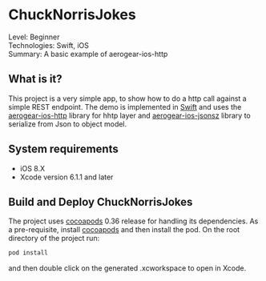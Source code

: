 ChuckNorrisJokes
================
Level: Beginner  
Technologies: Swift, iOS  
Summary: A basic example of aerogear-ios-http  

What is it?
-----------

This project is a very simple app, to show how to do a http call against a simple REST endpoint. The demo is implemented in [Swift](https://developer.apple.com/swift/) and uses the [aerogear-ios-http](https://github.com/aerogear/aerogear-ios-http) library for hhtp layer and [aerogear-ios-jsonsz](https://github.com/aerogear/aerogear-ios-jsonsz) library to serialize from Json to object model. 

System requirements
-------------------
- iOS 8.X
- Xcode version 6.1.1 and later

Build and Deploy ChuckNorrisJokes
---------------------------------

The project uses [cocoapods](http://cocoapods.org) 0.36 release for handling its dependencies. As a pre-requisite, install [cocoapods](http://blog.cocoapods.org/CocoaPods-0.36/) and then install the pod. On the root directory of the project run:


```bash
pod install
```

and then double click on the generated .xcworkspace to open in Xcode.
